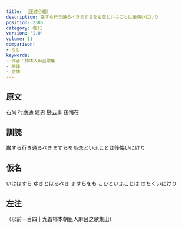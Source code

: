 ```yaml
---
title: （正述心緒）
description: 巌すら行き通るべきますらをも恋といふことは後悔いにけり
position: 2386
category: 巻11
version: '1.0'
volume: 11
comparison:
- なし
keywords:
- 作者：柿本人麻呂歌集
- 略体
- 恋情
---
```


## 原文

石尚 行應通 建男 戀云事 後悔在

## 訓読

巌すら行き通るべきますらをも恋といふことは後悔いにけり

## 仮名

いはほすら ゆきとほるべき ますらをも こひといふことは のちくいにけり

## 左注

（以前一百四十九首柿本朝臣人麻呂之歌集出）
